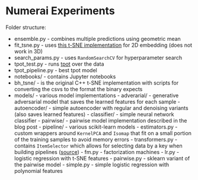 # Numerai Experiments

Folder structure:

- ensemble.py - combines multiple predictions using geometric mean
- fit_tsne.py - uses [this t-SNE implementation](https://github.com/danielfrg/tsne) for 2D embedding (does not work in 3D)
- search_params.py - uses `RandomSearchCV` for hyperparameter search
- tpot_test.py - runs [tpot](https://github.com/rhiever/tpot) over the data
- tpot_pipeline.py - best tpot model
- notebooks/ - contains Jupyter notebooks
- bh_tsne/ - is the original C++ t-SNE implementation with scripts for converting the csvs to the format the binary expects
- models/ - various model implementations
        - adverarial/ - generative adversarial model that saves the learned features for each sample
        - autoencoder/ - simple autoencoder with regular and denoising variants (also saves learned features)
        - classifier/ - simple neural network classifier
        - pairwise/ - pairwise model implementation described in the blog post
        - pipeline/ - various scikit-learn models
                - estimators.py - custom wrappers around `KernelPCA` and `Isomap` that fit on a small portion of the training samples to avoid memory errors
                - transformers.py - contains `ItemSelector` which allows for selecting data by a key when building pipelines ([source](http://scikit-learn.org/stable/auto_examples/hetero_feature_union.html))
                - fm.py - factorization machines
                - lr.py - logistic regression with t-SNE features
                - pairwise.py - sklearn variant of the pairwise model
                - simple.py - simple logistic regression with polynomial features
